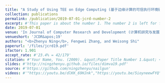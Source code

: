 ```yaml
---
title: "A Study of Using TEE on Edge Computing (基于边缘计算的可信执行环境研究)"
collection: publications
permalink: /publication/2019-07-01-jcrd-number-2
excerpt: #'This paper is about the number 1. The number 2 is left for future work.'
date: 2019-07-01
venue: 'In Journal of Computer Research and Development (计算机研究与发展), Vol.56, No.7, pp.1441-1453, 2019'
venueshort: 'JCDR&apos;19'
authors: "<b>Zhenyu Ning</b>, Fengwei Zhang, and Weisong Shi"
paperurl: '/files/jcrd19.pdf'
ifactor: 1.901
accept_rate: #'23.4% = 42/179'
citation: #'Your Name, You. (2009). &quot;Paper Title Number 1.&quot; <i>Journal 1</i>. 1(1).'
slides: #'http://ningzhenyu.github.io/files/dimva19.pdf'
source: #'https://github.com/ningzhenyu/nailgun'
videos: #'"https://youtu.be/dlKK_69HJnk","https://youtu.be/5ioyneewFYQ"'
---
```

